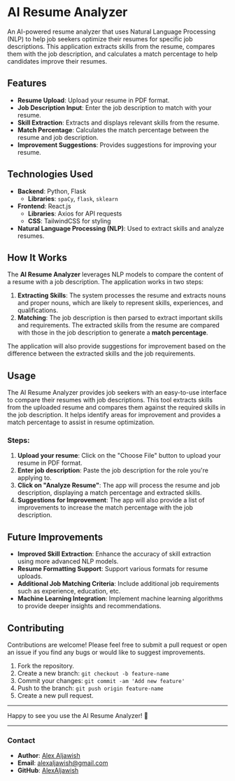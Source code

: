 # AI Resume Analyzer

An AI-powered resume analyzer that uses Natural Language Processing (NLP) to help job seekers optimize their resumes for specific job descriptions. This application extracts skills from the resume, compares them with the job description, and calculates a match percentage to help candidates improve their resumes.

## Features

- **Resume Upload**: Upload your resume in PDF format.
- **Job Description Input**: Enter the job description to match with your resume.
- **Skill Extraction**: Extracts and displays relevant skills from the resume.
- **Match Percentage**: Calculates the match percentage between the resume and job description.
- **Improvement Suggestions**: Provides suggestions for improving your resume.

## Technologies Used

- **Backend**: Python, Flask
  - **Libraries**: `spaCy`, `flask`, `sklearn`
- **Frontend**: React.js
  - **Libraries**: Axios for API requests
  - **CSS**: TailwindCSS for styling
- **Natural Language Processing (NLP)**: Used to extract skills and analyze resumes.

## How It Works

The **AI Resume Analyzer** leverages NLP models to compare the content of a resume with a job description. The application works in two steps:

1. **Extracting Skills**: The system processes the resume and extracts nouns and proper nouns, which are likely to represent skills, experiences, and qualifications.
2. **Matching**: The job description is then parsed to extract important skills and requirements. The extracted skills from the resume are compared with those in the job description to generate a **match percentage**.
   
The application will also provide suggestions for improvement based on the difference between the extracted skills and the job requirements.

## Usage

The AI Resume Analyzer provides job seekers with an easy-to-use interface to compare their resumes with job descriptions. This tool extracts skills from the uploaded resume and compares them against the required skills in the job description. It helps identify areas for improvement and provides a match percentage to assist in resume optimization.

### Steps:
1. **Upload your resume**: Click on the "Choose File" button to upload your resume in PDF format.
2. **Enter job description**: Paste the job description for the role you're applying to.
3. **Click on "Analyze Resume"**: The app will process the resume and job description, displaying a match percentage and extracted skills.
4. **Suggestions for Improvement**: The app will also provide a list of improvements to increase the match percentage with the job description.

## Future Improvements

- **Improved Skill Extraction**: Enhance the accuracy of skill extraction using more advanced NLP models.
- **Resume Formatting Support**: Support various formats for resume uploads.
- **Additional Job Matching Criteria**: Include additional job requirements such as experience, education, etc.
- **Machine Learning Integration**: Implement machine learning algorithms to provide deeper insights and recommendations.

## Contributing

Contributions are welcome! Please feel free to submit a pull request or open an issue if you find any bugs or would like to suggest improvements.

1. Fork the repository.
2. Create a new branch: `git checkout -b feature-name`
3. Commit your changes: `git commit -am 'Add new feature'`
4. Push to the branch: `git push origin feature-name`
5. Create a new pull request.

---

Happy to see you use the AI Resume Analyzer! 🌟

---

### Contact

- **Author**: [Alex Aljawish](https://github.com/AlexAljawish)
- **Email**: alexaljawish@gmail.com
- **GitHub**: [AlexAljawish](https://github.com/AlexAljawish)
